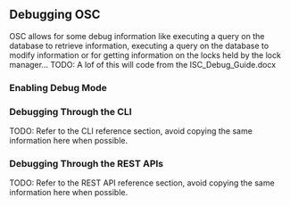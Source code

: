 ## Debugging OSC

OSC allows for some debug information like executing a query on the database to retrieve information, executing a query on the database to modify information or for getting information on the locks held by the lock manager...
TODO: A lof of this will code from the ISC_Debug_Guide.docx

### Enabling Debug Mode

### Debugging Through the CLI
TODO: Refer to the CLI reference section, avoid copying the same information here when possible.

### Debugging Through the REST APIs
TODO: Refer to the REST API reference section, avoid copying the same information here when possible.

